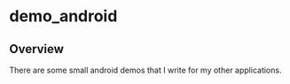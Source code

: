 # demo_android

## Overview

There are some small android demos that I write for my other applications.